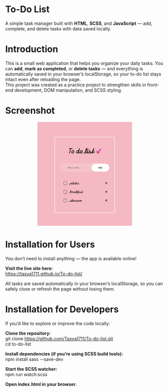 # To-Do List  
A simple task manager built with **HTML**, **SCSS**, and **JavaScript** — add, complete, and delete tasks with data saved locally.
# Introduction
This is a small web application that helps you organize your daily tasks.
You can **add**, **mark as completed**, or **delete tasks** — and everything is automatically saved in your browser’s localStorage, so your to-do list stays intact even after reloading the page.  
This project was created as a practice project to strengthen skills in front-end development, DOM manipulation, and SCSS styling.
# Screenshot  
<p align="center">
  <img src="To-do-list.png" alt="To-Do List Screenshot" width="300">
</p>  

# Installation for Users
You don’t need to install anything — the app is available online!  

**Visit the live site here:**  
https://tasya1711.github.io/To-do-list/  

All tasks are saved automatically in your browser’s localStorage, so you can safely close or refresh the page without losing them.
# Installation for Developers
If you’d like to explore or improve the code locally:  

**Clone the repository:**  
git clone https://github.com/Tasya1711/To-do-list.git  
cd to-do-list  

**Install dependencies (if you’re using SCSS build tools):**  
npm install sass --save-dev  

**Start the SCSS watcher:**  
npm run watch:scss  

**Open index.html in your browser.**  
